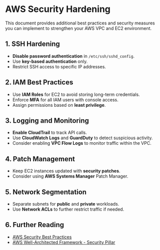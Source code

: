 # AWS Security Hardening

This document provides additional best practices and security measures you can implement to strengthen your AWS VPC and EC2 environment.

## 1. SSH Hardening
- **Disable password authentication** in `/etc/ssh/sshd_config`.
- Use **key-based authentication** only.
- Restrict SSH access to specific IP addresses.

## 2. IAM Best Practices
- Use **IAM Roles** for EC2 to avoid storing long-term credentials.
- Enforce **MFA** for all IAM users with console access.
- Assign permissions based on **least privilege**.

## 3. Logging and Monitoring
- **Enable CloudTrail** to track API calls.
- Use **CloudWatch Logs** and **GuardDuty** to detect suspicious activity.
- Consider enabling **VPC Flow Logs** to monitor traffic within the VPC.

## 4. Patch Management
- Keep EC2 instances updated with **security patches**.
- Consider using **AWS Systems Manager** Patch Manager.

## 5. Network Segmentation
- Separate subnets for **public** and **private** workloads.
- Use **Network ACLs** to further restrict traffic if needed.

## 6. Further Reading
- [AWS Security Best Practices](https://docs.aws.amazon.com/general/latest/gr/aws-security-best-practices.html)
- [AWS Well-Architected Framework - Security Pillar](https://docs.aws.amazon.com/wellarchitected/latest/security-pillar/welcome.html)
